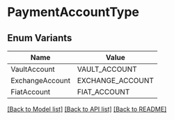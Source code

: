 # PaymentAccountType

## Enum Variants

| Name | Value |
|---- | -----|
| VaultAccount | VAULT_ACCOUNT |
| ExchangeAccount | EXCHANGE_ACCOUNT |
| FiatAccount | FIAT_ACCOUNT |


[[Back to Model list]](../README.md#documentation-for-models) [[Back to API list]](../README.md#documentation-for-api-endpoints) [[Back to README]](../README.md)


